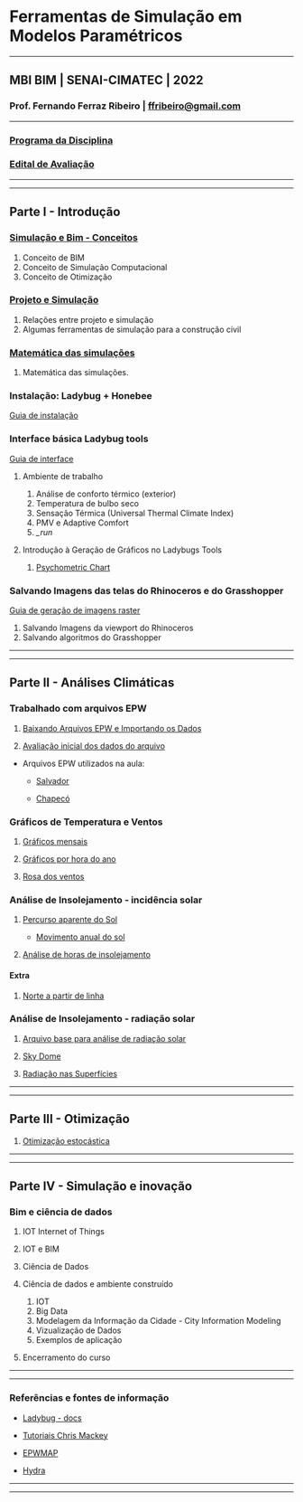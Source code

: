 # Ferramentas de Simulação em Modelos Paramétricos

_______

## MBI BIM | SENAI-CIMATEC | 2022

### Prof. Fernando Ferraz Ribeiro | ffribeiro@gmail.com

_______

### [Programa da Disciplina](./mbi_bim_cimatec/programa_da_disciplina.md)

### [Edital de Avaliação](./edital/edital_01.md)

_______
_______

## Parte I - Introdução


### [Simulação e Bim - Conceitos](./Conceitos/conceitos.md)

1. Conceito de BIM
1. Conceito de Simulação Computacional
1. Conceito de Otimização

### [Projeto e Simulação](./Conceitos/proj_simula.md)

1. Relações entre projeto e simulação
1. Algumas ferramentas de simulação para a construção civil 



### [Matemática das simulações](./Conceitos/math_sim.md)

1. Matemática das simulações.

### Instalação: Ladybug + Honebee

[Guia de instalação](./instala_130/instala.md)


### Interface básica Ladybug tools

[Guia de interface](./interface_basica/interface_basica.md)

1. Ambiente de trabalho

    1. Análise de conforto térmico (exterior)
    1. Temperatura de bulbo seco
    1. Sensação Térmica (Universal Thermal Climate Index)
    1. PMV e Adaptive Comfort
    1. *_run*

1. Introdução à Geração de Gráficos no Ladybugs Tools
   
   1. [Psychometric Chart](./psychometric/psychart.md)
   

   
   
### Salvando Imagens das telas do Rhinoceros e do Grasshopper

[Guia de geração de imagens raster](./print_view/print_de_viewport.md)
1. Salvando Imagens da viewport do Rhinoceros
1. Salvando algoritmos do Grasshopper

_______
_______


## Parte II - Análises Climáticas


### Trabalhado com arquivos EPW


1. [Baixando Arquivos EPW e Importando os Dados](./epw_arq/ladybug_epw.md)

1. [Avaliação inicial dos dados do arquivo](./epw_arq/epw_avaliando.md)

- Arquivos EPW utilizados na aula:

  - [Salvador](./epw_arq_exemplos/BRA_BA_Salvador-Magalhaes.Intl.AP.832480_TMYx.zip)

  - [Chapecó](./epw_arq_exemplos/BRA_SC_Chapeco.838830_TMYx.zip)


### Gráficos de Temperatura e Ventos

1. [Gráficos mensais](./m_chart/month_chart.md)

2. [Gráficos por hora do ano](./hourly/hourly_chart.md)

3. [Rosa dos ventos](./wind_rose/Rosa_dos_ventos.md)





### Análise de Insolejamento - incidência solar

1. [Percurso aparente do Sol](./sunpath/Percurso_aparente_do_Sol.md)

    * [Movimento anual do sol](http://www.if.ufrgs.br/fis02001/aulas/aula_movsol.htm)

1. [Análise de horas de insolejamento](./sunpath/Analise_horas_de_sol.md)

#### Extra

1. [Norte a partir de linha](./norte/norte_linha.md)

### Análise de Insolejamento - radiação solar

1. [Arquivo base para análise de radiação solar](./radiation/radiation.md)

1. [Sky Dome](./radiation/skydome.md)

1. [Radiação nas Superfícies](./radiation/rad_surf.md)

_______
_______

## Parte III - Otimização

 1. [Otimização estocástica](./galapagos_lb/otimiza.md)


_______
_______

## Parte IV - Simulação e inovação

### Bim e ciência de dados


1. IOT Internet of Things

1. IOT e BIM

1. Ciência de Dados

1. Ciência de dados e ambiente construído

    1. IOT
    1. Big Data
    1. Modelagem da Informação da Cidade - City Information Modeling
    1. Vizualização de Dados
    1. Exemplos de aplicação

1. Encerramento do curso

---------
---------


### Referências e fontes de informação

- [Ladybug - docs](https://docs.ladybug.tools/ladybug-primer/#installation)

- [Tutoriais Chris Mackey](https://www.youtube.com/playlist?list=PLruLh1AdY-Sho45_D4BV1HKcIz7oVmZ8v)

- [EPWMAP](https://www.ladybug.tools/epwmap/)

- [Hydra](https://hydrashare.github.io/hydra/)

---------
---------

